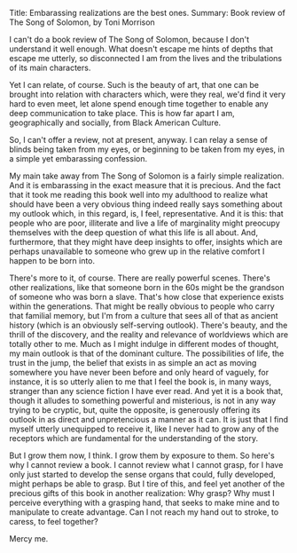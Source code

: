 Title: Embarassing realizations are the best ones.
Summary: Book review of The Song of Solomon, by Toni Morrison

I can't do a book review of The Song of Solomon, because I don't understand it well enough. What doesn't escape me hints of depths that escape me utterly, so disconnected I am from the lives and the tribulations of its main characters.

Yet I can relate, of course. Such is the beauty of art, that one can be brought into relation with characters which, were they real, we'd find it very hard to even meet, let alone spend enough time together to enable any deep communication to take place. This is how far apart I am, geographically and socially, from Black American Culture. 

So, I can't offer a review, not at present, anyway. I can relay a sense of blinds being taken from my eyes, or beginning to be taken from my eyes, in a simple yet embarassing confession. 

My main take away from The Song of Solomon is a fairly simple realization. And it is embarassing in the exact measure that it is precious. And the fact that it took me reading this book well into my adulthood to realize what should have been a very obvious thing indeed really says something about my outlook which, in this regard, is, I feel, representative. And it is this: that people who are poor, illiterate and live a life of marginality might preocupy themselves with the deep question of what this life is all about. And, furthermore, that they might have deep insights to offer, insights which are perhaps unavailable to someone who grew up in the relative comfort I happen to be born into. 

There's more to it, of course. There are really powerful scenes. There's other realizations, like that someone born in the 60s might be the grandson of someone who was born a slave. That's how close that experience exists within the generations. That might be really obvious to people who carry that familial memory, but I'm from a culture that sees all of that as ancient history (which is an obviously self-serving outlook). There's beauty, and the thrill of the discovery, and the reality and relevance of worldviews which are totally other to me. Much as I might indulge in different modes of thought, my main outlook is that of the dominant culture. The possibilities of life, the trust in the jump, the belief that exists in as simple an act as moving somewhere you have never been before and only heard of vaguely, for instance, it is so utterly alien to me that I feel the book is, in many ways, stranger than any science fiction I have ever read. And yet it is a book that, though it alludes to something powerful and misterious, is not in any way trying to be cryptic, but, quite the opposite, is generously offering its outlook in as direct and unpretencious a manner as it can. It is just that I find myself utterly unequipped to receive it, like I never had to grow any of the receptors which are fundamental for the understanding of the story.

But I grow them now, I think. I grow them by exposure to them. So here's why I cannot review a book. I cannot review what I cannot grasp, for I have only just started to develop the sense organs that could, fully developed, might perhaps be able to grasp. But I tire of this, and feel yet another of the precious gifts of this book in another realization: Why grasp? Why must I perceive everything with a grasping hand, that seeks to make mine and to manipulate to create advantage. Can I not reach my hand out to stroke, to caress, to feel together? 

Mercy me. 
